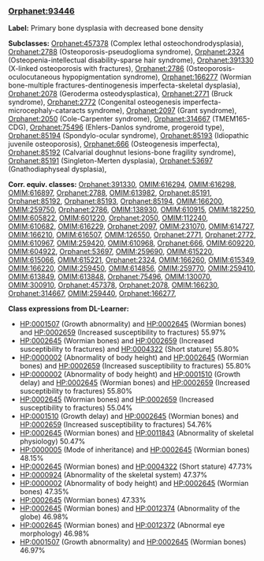 
### [Orphanet:93446](http://www.orpha.net/ORDO/Orphanet_93446)
**Label:** Primary bone dysplasia with decreased bone density

**Subclasses:** [Orphanet:457378](http://www.orpha.net/ORDO/Orphanet_457378) (Complex lethal osteochondrodysplasia), [Orphanet:2788](http://www.orpha.net/ORDO/Orphanet_2788) (Osteoporosis-pseudoglioma syndrome), [Orphanet:2324](http://www.orpha.net/ORDO/Orphanet_2324) (Osteopenia-intellectual disability-sparse hair syndrome), [Orphanet:391330](http://www.orpha.net/ORDO/Orphanet_391330) (X-linked osteoporosis with fractures), [Orphanet:2786](http://www.orpha.net/ORDO/Orphanet_2786) (Osteoporosis-oculocutaneous hypopigmentation syndrome), [Orphanet:166277](http://www.orpha.net/ORDO/Orphanet_166277) (Wormian bone-multiple fractures-dentinogenesis imperfecta-skeletal dysplasia), [Orphanet:2078](http://www.orpha.net/ORDO/Orphanet_2078) (Geroderma osteodysplastica), [Orphanet:2771](http://www.orpha.net/ORDO/Orphanet_2771) (Bruck syndrome), [Orphanet:2772](http://www.orpha.net/ORDO/Orphanet_2772) (Congenital osteogenesis imperfecta-microcephaly-cataracts syndrome), [Orphanet:2097](http://www.orpha.net/ORDO/Orphanet_2097) (Grant syndrome), [Orphanet:2050](http://www.orpha.net/ORDO/Orphanet_2050) (Cole-Carpenter syndrome), [Orphanet:314667](http://www.orpha.net/ORDO/Orphanet_314667) (TMEM165-CDG), [Orphanet:75496](http://www.orpha.net/ORDO/Orphanet_75496) (Ehlers-Danlos syndrome, progeroid type), [Orphanet:85194](http://www.orpha.net/ORDO/Orphanet_85194) (Spondylo-ocular syndrome), [Orphanet:85193](http://www.orpha.net/ORDO/Orphanet_85193) (Idiopathic juvenile osteoporosis), [Orphanet:666](http://www.orpha.net/ORDO/Orphanet_666) (Osteogenesis imperfecta), [Orphanet:85192](http://www.orpha.net/ORDO/Orphanet_85192) (Calvarial doughnut lesions-bone fragility syndrome), [Orphanet:85191](http://www.orpha.net/ORDO/Orphanet_85191) (Singleton-Merten dysplasia), [Orphanet:53697](http://www.orpha.net/ORDO/Orphanet_53697) (Gnathodiaphyseal dysplasia), 

**Corr. equiv. classes:** [Orphanet:391330](http://www.orpha.net/ORDO/Orphanet_391330), [OMIM:616294](http://purl.obolibrary.org/obo/OMIM_616294), [OMIM:616298](http://purl.obolibrary.org/obo/OMIM_616298), [OMIM:616897](http://purl.obolibrary.org/obo/OMIM_616897), [Orphanet:2788](http://www.orpha.net/ORDO/Orphanet_2788), [OMIM:613982](http://purl.obolibrary.org/obo/OMIM_613982), [Orphanet:85191](http://www.orpha.net/ORDO/Orphanet_85191), [Orphanet:85192](http://www.orpha.net/ORDO/Orphanet_85192), [Orphanet:85193](http://www.orpha.net/ORDO/Orphanet_85193), [Orphanet:85194](http://www.orpha.net/ORDO/Orphanet_85194), [OMIM:166200](http://purl.obolibrary.org/obo/OMIM_166200), [OMIM:259750](http://purl.obolibrary.org/obo/OMIM_259750), [Orphanet:2786](http://www.orpha.net/ORDO/Orphanet_2786), [OMIM:138930](http://purl.obolibrary.org/obo/OMIM_138930), [OMIM:610915](http://purl.obolibrary.org/obo/OMIM_610915), [OMIM:182250](http://purl.obolibrary.org/obo/OMIM_182250), [OMIM:605822](http://purl.obolibrary.org/obo/OMIM_605822), [OMIM:601220](http://purl.obolibrary.org/obo/OMIM_601220), [Orphanet:2050](http://www.orpha.net/ORDO/Orphanet_2050), [OMIM:112240](http://purl.obolibrary.org/obo/OMIM_112240), [OMIM:610682](http://purl.obolibrary.org/obo/OMIM_610682), [OMIM:616229](http://purl.obolibrary.org/obo/OMIM_616229), [Orphanet:2097](http://www.orpha.net/ORDO/Orphanet_2097), [OMIM:231070](http://purl.obolibrary.org/obo/OMIM_231070), [OMIM:614727](http://purl.obolibrary.org/obo/OMIM_614727), [OMIM:166210](http://purl.obolibrary.org/obo/OMIM_166210), [OMIM:616507](http://purl.obolibrary.org/obo/OMIM_616507), [OMIM:126550](http://purl.obolibrary.org/obo/OMIM_126550), [Orphanet:2771](http://www.orpha.net/ORDO/Orphanet_2771), [Orphanet:2772](http://www.orpha.net/ORDO/Orphanet_2772), [OMIM:610967](http://purl.obolibrary.org/obo/OMIM_610967), [OMIM:259420](http://purl.obolibrary.org/obo/OMIM_259420), [OMIM:610968](http://purl.obolibrary.org/obo/OMIM_610968), [Orphanet:666](http://www.orpha.net/ORDO/Orphanet_666), [OMIM:609220](http://purl.obolibrary.org/obo/OMIM_609220), [OMIM:604922](http://purl.obolibrary.org/obo/OMIM_604922), [Orphanet:53697](http://www.orpha.net/ORDO/Orphanet_53697), [OMIM:259690](http://purl.obolibrary.org/obo/OMIM_259690), [OMIM:615220](http://purl.obolibrary.org/obo/OMIM_615220), [OMIM:615066](http://purl.obolibrary.org/obo/OMIM_615066), [OMIM:615221](http://purl.obolibrary.org/obo/OMIM_615221), [Orphanet:2324](http://www.orpha.net/ORDO/Orphanet_2324), [OMIM:166260](http://purl.obolibrary.org/obo/OMIM_166260), [OMIM:615349](http://purl.obolibrary.org/obo/OMIM_615349), [OMIM:166220](http://purl.obolibrary.org/obo/OMIM_166220), [OMIM:259450](http://purl.obolibrary.org/obo/OMIM_259450), [OMIM:614856](http://purl.obolibrary.org/obo/OMIM_614856), [OMIM:259770](http://purl.obolibrary.org/obo/OMIM_259770), [OMIM:259410](http://purl.obolibrary.org/obo/OMIM_259410), [OMIM:613849](http://purl.obolibrary.org/obo/OMIM_613849), [OMIM:613848](http://purl.obolibrary.org/obo/OMIM_613848), [Orphanet:75496](http://www.orpha.net/ORDO/Orphanet_75496), [OMIM:130070](http://purl.obolibrary.org/obo/OMIM_130070), [OMIM:300910](http://purl.obolibrary.org/obo/OMIM_300910), [Orphanet:457378](http://www.orpha.net/ORDO/Orphanet_457378), [Orphanet:2078](http://www.orpha.net/ORDO/Orphanet_2078), [OMIM:166230](http://purl.obolibrary.org/obo/OMIM_166230), [Orphanet:314667](http://www.orpha.net/ORDO/Orphanet_314667), [OMIM:259440](http://purl.obolibrary.org/obo/OMIM_259440), [Orphanet:166277](http://www.orpha.net/ORDO/Orphanet_166277), 

**Class expressions from DL-Learner:**

- [HP:0001507](http://purl.obolibrary.org/obo/HP_0001507) (Growth abnormality) and [HP:0002645](http://purl.obolibrary.org/obo/HP_0002645) (Wormian bones) and [HP:0002659](http://purl.obolibrary.org/obo/HP_0002659) (Increased susceptibility to fractures) 55.97%
- [HP:0002645](http://purl.obolibrary.org/obo/HP_0002645) (Wormian bones) and [HP:0002659](http://purl.obolibrary.org/obo/HP_0002659) (Increased susceptibility to fractures) and [HP:0004322](http://purl.obolibrary.org/obo/HP_0004322) (Short stature) 55.80%
- [HP:0000002](http://purl.obolibrary.org/obo/HP_0000002) (Abnormality of body height) and [HP:0002645](http://purl.obolibrary.org/obo/HP_0002645) (Wormian bones) and [HP:0002659](http://purl.obolibrary.org/obo/HP_0002659) (Increased susceptibility to fractures) 55.80%
- [HP:0000002](http://purl.obolibrary.org/obo/HP_0000002) (Abnormality of body height) and [HP:0001510](http://purl.obolibrary.org/obo/HP_0001510) (Growth delay) and [HP:0002645](http://purl.obolibrary.org/obo/HP_0002645) (Wormian bones) and [HP:0002659](http://purl.obolibrary.org/obo/HP_0002659) (Increased susceptibility to fractures) 55.80%
- [HP:0002645](http://purl.obolibrary.org/obo/HP_0002645) (Wormian bones) and [HP:0002659](http://purl.obolibrary.org/obo/HP_0002659) (Increased susceptibility to fractures) 55.04%
- [HP:0001510](http://purl.obolibrary.org/obo/HP_0001510) (Growth delay) and [HP:0002645](http://purl.obolibrary.org/obo/HP_0002645) (Wormian bones) and [HP:0002659](http://purl.obolibrary.org/obo/HP_0002659) (Increased susceptibility to fractures) 54.76%
- [HP:0002645](http://purl.obolibrary.org/obo/HP_0002645) (Wormian bones) and [HP:0011843](http://purl.obolibrary.org/obo/HP_0011843) (Abnormality of skeletal physiology) 50.47%
- [HP:0000005](http://purl.obolibrary.org/obo/HP_0000005) (Mode of inheritance) and [HP:0002645](http://purl.obolibrary.org/obo/HP_0002645) (Wormian bones) 48.15%
- [HP:0002645](http://purl.obolibrary.org/obo/HP_0002645) (Wormian bones) and [HP:0004322](http://purl.obolibrary.org/obo/HP_0004322) (Short stature) 47.73%
- [HP:0000924](http://purl.obolibrary.org/obo/HP_0000924) (Abnormality of the skeletal system) 47.37%
- [HP:0000002](http://purl.obolibrary.org/obo/HP_0000002) (Abnormality of body height) and [HP:0002645](http://purl.obolibrary.org/obo/HP_0002645) (Wormian bones) 47.35%
- [HP:0002645](http://purl.obolibrary.org/obo/HP_0002645) (Wormian bones) 47.33%
- [HP:0002645](http://purl.obolibrary.org/obo/HP_0002645) (Wormian bones) and [HP:0012374](http://purl.obolibrary.org/obo/HP_0012374) (Abnormality of the globe) 46.98%
- [HP:0002645](http://purl.obolibrary.org/obo/HP_0002645) (Wormian bones) and [HP:0012372](http://purl.obolibrary.org/obo/HP_0012372) (Abnormal eye morphology) 46.98%
- [HP:0001507](http://purl.obolibrary.org/obo/HP_0001507) (Growth abnormality) and [HP:0002645](http://purl.obolibrary.org/obo/HP_0002645) (Wormian bones) 46.97%


